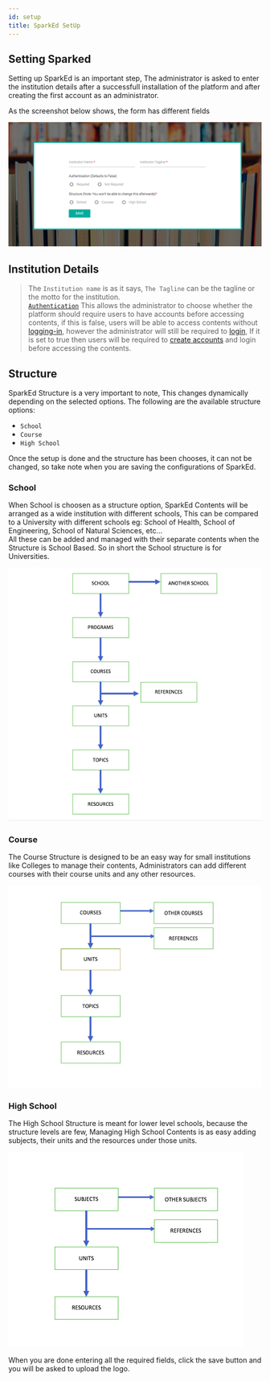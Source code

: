 ```yaml
---
id: setup
title: SparkEd SetUp
---
```


## Setting  Sparked

Setting up SparkEd is an important step, The administrator is asked to enter the institution details after a successfull installation of the platform and after creating the first account as an administrator. 

As the screenshot below shows, the form has different fields 

<!-- The screenshot should be here -->

![Setup Page](assets/setup.png)  

## Institution Details 

> The `Institution name` is as it says, `The Tagline` can be the tagline or the motto for the institution.   
> [`Authentication`](users.md#introduction) This allows the administrator to choose whether the platform should require users to have accounts before accessing contents, if this is false, users will be able to access contents without [logging-in](accounts.md), however the administrator will still be required to [login](users.md#login), 
If it is set to true then users will be required to [create accounts](users.md#register) and login before accessing the contents.  

## Structure 

SparkEd Structure is a very important to note, This changes dynamically depending on the selected options. The following are the available structure options:  

- `School`  
- `Course`  
- `High School ` 

Once the setup is done and the structure has been chooses, it can not be changed, so take note when you are saving the configurations of SparkEd.

### School  

When School is choosen as a structure option, SparkEd Contents will be arranged as a wide institution with different schools, This can be compared to a University with different schools eg: School of Health, School of Engineering, School of Natural Sciences, etc...  
All these can be added and managed with their separate contents when the Structure is School Based.
So in short the School structure is for Universities.  

![School Structure](assets/school10.png)

### Course  

The Course Structure is designed to be an easy way for small institutions like Colleges to manage their contents, Administrators can add different courses with their course units and any other resources.  

![Course Structure](assets/school11.png)  


### High School 

The High School Structure is meant for lower level schools, because the structure levels are few, Managing High School Contents is as easy adding subjects, their units and the resources under those units.  

![High School Structure](assets/school12.png)  

When you are done entering all the required fields, click the save button and you will be asked to upload the logo.




